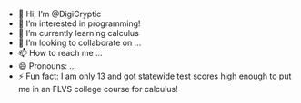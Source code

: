 - 👋 Hi, I’m @DigiCryptic
- 👀 I’m interested in programming!
- 🌱 I’m currently learning calculus
- 💞️ I’m looking to collaborate on ...
- 📫 How to reach me ...
- 😄 Pronouns: ...
- ⚡ Fun fact: I am only 13 and got statewide test scores high enough to put me in an FLVS college course for calculus!
